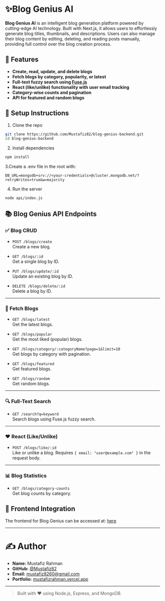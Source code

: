 # ✨Blog Genius AI

**Blog Genius AI** is an intelligent blog generation platform powered by cutting-edge AI technology. Built with Next.js, it allows users to effortlessly generate blog titles, thumbnails, and descriptions. Users can also manage their blog content by editing, deleting, and reading posts manually, providing full control over the blog creation process.


## 🚀 Features

- **Create, read, update, and delete blogs**
- **Fetch blogs by category, popularity, or latest**
- **Full-text fuzzy search using [Fuse.js](https://fusejs.io/)**
- **React (like/unlike) functionality with user email tracking**
- **Category-wise counts and pagination**
- **API for featured and random blogs**


## 🔧 Setup Instructions

1. Clone the repo

```bash
git clone https://github.com/Mustafiz82/blog-genius-backend.git
cd blog-genius-backend
```

2. Install dependencies

```bash
npm install
```

3.Create a .env file in the root with:

```env
DB_URL=mongodb+srv://<your-credentials>@cluster.mongodb.net/?retryWrites=true&w=majority
```

4. Run the server

```bash
node api/index.js
```



## 📚 Blog Genius API Endpoints

### ✅ Blog CRUD

- `POST /blogs/create`  
  Create a new blog.

- `GET /blogs/:id`  
  Get a single blog by ID.

- `PUT /blogs/update/:id`  
  Update an existing blog by ID.

- `DELETE /blogs/delete/:id`  
  Delete a blog by ID.

---

### 📂 Fetch Blogs

- `GET /blogs/latest`  
  Get the latest blogs.

- `GET /blogs/popular`  
  Get the most liked (popular) blogs.

- `GET /blogs/category/:categoryName?page=1&limit=10`  
  Get blogs by category with pagination.

- `GET /blogs/featured`  
  Get featured blogs.

- `GET /blogs/random`  
  Get random blogs.

---

### 🔍 Full-Text Search

- `GET /search?q=keyword`  
  Search blogs using Fuse.js fuzzy search.

---

### ❤️ React (Like/Unlike)

- `POST /blogs/like/:id`  
  Like or unlike a blog. Requires `{ email: "user@example.com" }` in the request body.

---

### 📊 Blog Statistics

- `GET /blogs/category-counts`  
  Get blog counts by category.



## 🔗 Frontend Integration

The frontend for Blog Genius can be accessed at: [here](https://github.com/Mustafiz82/blog-genius)

---

# ✍️ Author

- **Name:** Mustafiz Rahman 
- **GitHub:** [@Mustafiz82](https://github.com/Mustafiz82)  
- **Email:** [mustafiz8260@gmail.com](mailto:mustafiz8260@gmail.com)  
- **Portfolio:** [mustafizrahman.vercel.app](https://mustafizrahman.vercel.app/)

---

> Built with ❤️ using Node.js, Express, and MongoDB.
